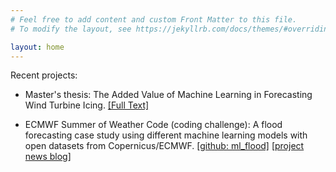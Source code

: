 ```yaml
---
# Feel free to add content and custom Front Matter to this file.
# To modify the layout, see https://jekyllrb.com/docs/themes/#overriding-theme-defaults

layout: home
---
```


Recent projects:

- Master's thesis: The Added Value of Machine Learning in Forecasting Wind Turbine Icing. [[Full Text]](https://www.researchgate.net/publication/338015101_The_Added_Value_of_Machine_Learning_in_Forecasting_Wind_Turbine_Icing)

- ECMWF Summer of Weather Code (coding challenge): A flood forecasting case study using different machine learning models with open datasets from Copernicus/ECMWF. [[github: ml_flood]](https://github.com/esowc/ml_flood)  [[project news blog]](https://matehiw-project.github.io)
